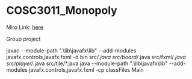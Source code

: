 # COSC3011_Monopoly

Miro Link: [here](https://miro.com/app/board/uXjVIZ-dYXQ=/)

Group project

javac --module-path ".\lib\javafx\lib" --add-modules javafx.controls,javafx.fxml -d bin src/*.java src/board/*.java src/fxml/*.java src/player/*.java src/tile/*.java
java --module-path ".\lib\javafx\lib" --add-modules javafx.controls,javafx.fxml -cp classFiles Main